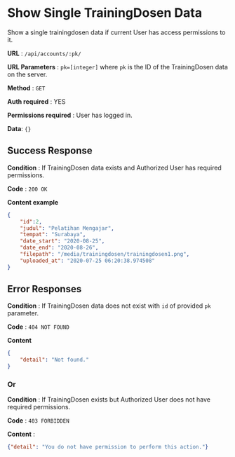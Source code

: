 # Show Single TrainingDosen Data

Show a single trainingdosen data if current User has access permissions to it.

**URL** : `/api/accounts/:pk/`

**URL Parameters** : `pk=[integer]` where `pk` is the ID of the TrainingDosen data on the
server.

**Method** : `GET`

**Auth required** : YES

**Permissions required** : User has logged in.

**Data**: `{}`

## Success Response

**Condition** : If TrainingDosen data exists and Authorized User has required permissions.

**Code** : `200 OK`

**Content example**

```json
{
    "id":2,
    "judul": "Pelatihan Mengajar",
    "tempat": "Surabaya",
    "date_start": "2020-08-25",
    "date_end": "2020-08-26",
    "filepath": "/media/trainingdosen/trainingdosen1.png",
    "uploaded_at": "2020-07-25 06:20:38.974508"
}
```

## Error Responses

**Condition** : If TrainingDosen data does not exist with `id` of provided `pk` parameter.

**Code** : `404 NOT FOUND`

**Content** 
```json
{
    "detail": "Not found."
}
```

### Or

**Condition** : If TrainingDosen exists but Authorized User does not have required permissions.

**Code** : `403 FORBIDDEN`

**Content** :

```json
{"detail": "You do not have permission to perform this action."}
```

<!-- ## Notes

There are security issues:

* This view allows existing users to test for existence of accounts that exist
    but that they do not have access to.
* Account IDs are sequential so an authorized user can count all the Accounts
    on the system. -->
